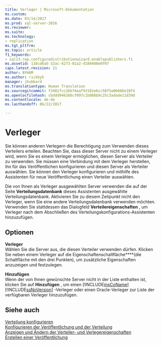 ```yaml
---
title: Verleger | Microsoft-Dokumentation
ms.custom: 
ms.date: 03/14/2017
ms.prod: sql-server-2016
ms.reviewer: 
ms.suite: 
ms.technology:
- replication
ms.tgt_pltfrm: 
ms.topic: article
f1_keywords:
- sql13.rep.configuredistributionwizard.enablepublishers.f1
ms.assetid: 116cd6a5-32ac-4273-81a2-d184408e0f07
caps.latest.revision: 21
author: BYHAM
ms.author: rickbyh
manager: jhubbard
ms.translationtype: Human Translation
ms.sourcegitcommit: f3481fcc2bb74eaf93182e6cc58f5a06666e10f4
ms.openlocfilehash: cbddd946268cf097c1b088b9c25c3adade11d39d
ms.contentlocale: de-de
ms.lasthandoff: 06/22/2017

---
```

# <a name="publishers"></a>Verleger
  Sie können anderen Verlegern die Berechtigung zum Verwenden dieses Verteilers erteilen. Beachten Sie, dass dieser Server nicht zu einem Verleger wird, wenn Sie es einem Verleger ermöglichen, diesen Server als Verteiler zu verwenden. Sie müssen eine Verbindung mit dem Verleger herstellen, ihn für das Veröffentlichen konfigurieren und diesen Server als Verteiler auswählen. Sie können den Verleger konfigurieren und mithilfe des Assistenten für neue Veröffentlichung einen Verteiler auswählen.  
  
 Die von Ihnen als Verleger ausgewählten Server verwenden die auf der Seite **Verteilungsdatenbank** dieses Assistenten ausgewählte Verteilungsdatenbank. Aktivieren Sie zu diesem Zeitpunkt nicht den Verleger, wenn Sie eine andere Verteilungsdatenbank verwenden möchten. Verwenden Sie stattdessen das Dialogfeld **Verteilereigenschaften** , um Verleger nach dem Abschließen des Verteilungskonfigurations-Assistenten hinzuzufügen.  
  
## <a name="options"></a>Optionen  
 **Verleger**  
 Wählen Sie die Server aus, die diesen Verteiler verwenden dürfen. Klicken Sie neben einem Verleger auf die Eigenschaftenschaltfläche****(die Schaltfläche mit den drei Punkten), um zusätzliche Eigenschaften anzuzeigen und festzulegen.  
  
 **Hinzufügen**  
 Wenn der von Ihnen gewünschte Server nicht in der Liste enthalten ist, klicken Sie auf **Hinzufügen** , um einen [!INCLUDE[msCoName](../../includes/msconame-md.md)] [!INCLUDE[ssNoVersion](../../includes/ssnoversion-md.md)] -Verleger oder einen Oracle-Verleger zur Liste der verfügbaren Verleger hinzuzufügen.  
  
## <a name="see-also"></a>Siehe auch  
 [Verteilung konfigurieren](../../relational-databases/replication/configure-distribution.md)   
 [Konfigurieren der Veröffentlichung und der Verteilung](../../relational-databases/replication/configure-publishing-and-distribution.md)   
 [Anzeigen und Ändern der Verteiler- und Verlegereigenschaften](../../relational-databases/replication/view-and-modify-distributor-and-publisher-properties.md)   
 [Erstellen einer Veröffentlichung](../../relational-databases/replication/publish/create-a-publication.md)  
  
  
